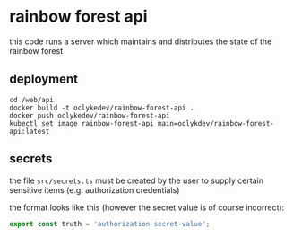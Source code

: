 # rainbow forest api
this code runs a server which maintains and distributes the state of the rainbow forest

## deployment
```
cd /web/api
docker build -t oclykedev/rainbow-forest-api .
docker push oclykedev/rainbow-forest-api
kubectl set image rainbow-forest-api main=oclykdev/rainbow-forest-api:latest
```

## secrets
the file ```src/secrets.ts``` must be created by the user to supply certain sensitive items (e.g. authorization credentials)

the format looks like this (however the secret value is of course incorrect):
``` javascript
export const truth = 'authorization-secret-value';

```

